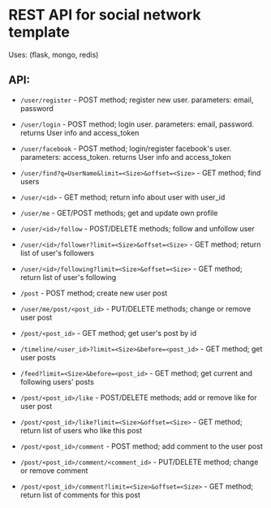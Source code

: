 REST API for social network template
===============

Uses: (flask, mongo, redis)

API:
----
* `/user/register` - POST method; register new user. parameters: email, password
* `/user/login` - POST method; login user. parameters: email, password. returns User info and access_token
* `/user/facebook` - POST method; login/register facebook's user. parameters: access_token. returns User info and access_token
* `/user/find?q=UserName&limit=<Size>&offset=<Size>` - GET method; find users
* `/user/<id>` - GET method; return info about user with user_id
* `/user/me` - GET/POST methods; get and update own profile
* `/user/<id>/follow` - POST/DELETE methods; follow and unfollow user
* `/user/<id>/follower?limit=<Size>&offset=<Size>` - GET method; return list of user's followers
* `/user/<id>/following?limit=<Size>&offset=<Size>` - GET method; return list of user's following

* `/post` - POST method; create new user post
* `/user/me/post/<post_id>` - PUT/DELETE methods; change or remove user post
* `/post/<post_id>` - GET method; get user's post by id
* `/timeline/<user_id>?limit=<Size>&before=<post_id>` - GET method; get user posts
* `/feed?limit=<Size>&before=<post_id>` - GET method; get current and following users' posts
* `/post/<post_id>/like` - POST/DELETE methods; add or remove like for user post
* `/post/<post_id>/like?limit=<Size>&offset=<Size>` - GET method; return list of users who like this post
* `/post/<post_id>/comment` - POST method; add comment to the user post
* `/post/<post_id>/comment/<comment_id>` - PUT/DELETE method; change or remove comment
* `/post/<post_id>/comment?limit=<Size>&offset=<Size>` - GET method; return list of comments for this post

